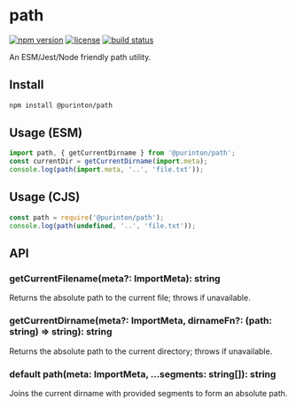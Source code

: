 # path

[![npm version](https://img.shields.io/npm/v/@purinton/path.svg)](https://www.npmjs.com/package/@purinton/path) [![license](https://img.shields.io/npm/l/@purinton/path.svg)](LICENSE) [![build status](https://github.com/purinton/path/actions/workflows/nodejs.yml/badge.svg)](https://github.com/purinton/path/actions)

An ESM/Jest/Node friendly path utility.

## Install

```bash
npm install @purinton/path
```

## Usage (ESM)

```js
import path, { getCurrentDirname } from '@purinton/path';
const currentDir = getCurrentDirname(import.meta);
console.log(path(import.meta, '..', 'file.txt'));
```

## Usage (CJS)

```js
const path = require('@purinton/path');
console.log(path(undefined, '..', 'file.txt'));
```

## API

### getCurrentFilename(meta?: ImportMeta): string

Returns the absolute path to the current file; throws if unavailable.

### getCurrentDirname(meta?: ImportMeta, dirnameFn?: (path: string) => string): string

Returns the absolute path to the current directory; throws if unavailable.

### default path(meta: ImportMeta, ...segments: string[]): string

Joins the current dirname with provided segments to form an absolute path.
